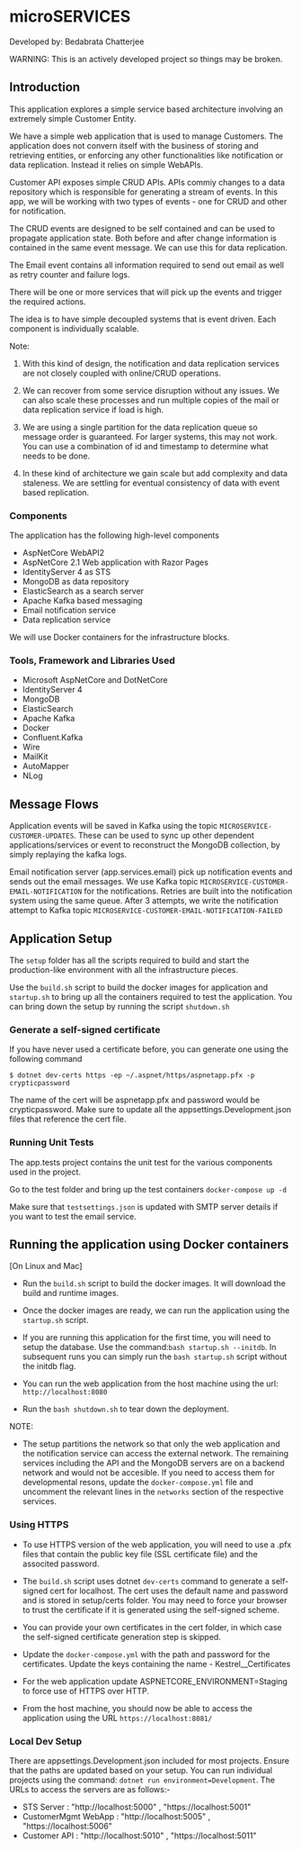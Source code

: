 # microSERVICES

Developed by: Bedabrata Chatterjee

WARNING: This is an actively developed project so things may be broken.  

## Introduction
This application explores a simple service based architecture involving an extremely simple Customer Entity.  

We have a simple web application that is used to manage Customers. The application does not convern itself with the business of storing and retrieving entities, or enforcing any other functionalities like notification or data replication. Instead it relies on simple WebAPIs.

Customer API exposes simple CRUD APIs. APIs commiy changes to a data repository which is responsible for generating a stream of events. In this app, we will be working with two types of events - one for CRUD and other for notification. 

The CRUD events are designed to be self contained and can be used to propagate application state. Both before and after change information is contained in the same event message. We can use this for data replication.

The Email event contains all information required to send out email as well as retry counter and failure logs.

There will be one or more services that will pick up the events and trigger the required actions. 

The idea is to have simple decoupled systems that is event driven. Each component is individually scalable.


Note: 
1. With this kind of design, the notification and data replication services are not closely coupled with online/CRUD operations. 
2. We can recover from some service disruption without any issues. We can also scale these processes and run multiple copies of the mail or data replication service if load is high. 

3. We are using a single partition for the data replication queue so message order is guaranteed. For larger systems, this may not work. You can use a combination of id and timestamp to determine what needs to be done. 

4. In these kind of architecture we gain scale but add complexity and data staleness. We are settling for eventual consistency of data with event based replication. 

### Components
The application has the following high-level components
* AspNetCore WebAPI2
* AspNetCore 2.1 Web application with Razor Pages 
* IdentityServer 4 as STS
* MongoDB as data repository
* ElasticSearch as a search server
* Apache Kafka based messaging 
* Email notification service
* Data replication service 

We will use Docker containers for the infrastructure blocks.


### Tools, Framework and Libraries Used

* Microsoft AspNetCore and DotNetCore
* IdentityServer 4 
* MongoDB
* ElasticSearch
* Apache Kafka
* Docker
* Confluent.Kafka 
* Wire
* MailKit
* AutoMapper
* NLog


## Message Flows
Application events will be saved in Kafka using the topic `MICROSERVICE-CUSTOMER-UPDATES`. These can be used to sync up other dependent applications/services or event to reconstruct the MongoDB collection, by simply replaying the kafka logs.

Email notification server (app.services.email) pick up notification events and sends out the email messages. We use Kafka topic `MICROSERVICE-CUSTOMER-EMAIL-NOTIFICATION` for the notifications. Retries are built into the notification system using the same queue. After 3 attempts, we write the notification attempt to Kafka topic `MICROSERVICE-CUSTOMER-EMAIL-NOTIFICATION-FAILED`

## Application Setup
The `setup` folder has all the scripts required to build and start the production-like environment with all the infrastructure pieces. 

Use the `build.sh` script to build the docker images for application and `startup.sh` to bring up all the containers required to test the application. You can bring down the setup by running the script `shutdown.sh`

### Generate a self-signed certificate
If you have never used a certificate before, you can generate one using the following command
```
$ dotnet dev-certs https -ep ~/.aspnet/https/aspnetapp.pfx -p crypticpassword
```
The name of the cert will be aspnetapp.pfx and password would be crypticpassword. Make sure to update all the appsettings.Development.json files that reference the cert file.

### Running Unit Tests 

The app.tests project contains the unit test for the various components used in the project.

Go to the test folder and bring up the test containers `docker-compose up -d`

Make sure that `testsettings.json` is updated with SMTP server details if you want to test the email service.

## Running the application using Docker containers

[On Linux and Mac]
* Run the `build.sh` script to build the docker images. It will download the build and runtime images. 

* Once the docker images are ready, we can run the application using the `startup.sh` script.

* If you are running this application for the first time, you will need to setup the database. Use the command:`bash startup.sh --initdb`. In subsequent runs you can simply run the `bash startup.sh` script without the initdb flag.

* You can run the web application from the host machine using the url: `http://localhost:8080`

* Run the `bash shutdown.sh` to tear down the deployment.

NOTE: 

* The setup partitions the network so that only the web application and the notification service can access the external network. The remaining services including the API and the MongoDB servers are on a backend network and would not be accesible. If you need to access them for developmental resons, update the `docker-compose.yml` file and uncomment the relevant lines in the `networks` section of the respective services.

### Using HTTPS

* To use HTTPS version of the web application, you will need to use a .pfx files that contain the public key file (SSL certificate file) and the associted password.

* The `build.sh` script uses dotnet `dev-certs` command to generate a self-signed cert for localhost. The cert uses the default name and password and is stored in setup/certs folder. You may need to force your browser to trust the certificate if it is generated using the self-signed scheme. 

* You can provide your own certificates in the cert folder, in which case the self-signed certificate generation step is skipped.

* Update the `docker-compose.yml` with the path and password for the certificates. Update the keys containing the name - Kestrel__Certificates

* For the web application update ASPNETCORE_ENVIRONMENT=Staging to force use of HTTPS over HTTP. 

* From the host machine, you should now be able to access the application using the URL `https://localhost:8081/`


### Local Dev Setup

There are appsettings.Development.json included for most projects. Ensure that the paths are updated based on your setup.
You can run individual projects using the command: `dotnet run environment=Development`. The URLs to access the servers are as follows:-

* STS Server          : "http://localhost:5000" , "https://localhost:5001"
* CustomerMgmt WebApp : "http://localhost:5005" , "https://localhost:5006"
* Customer API        : "http://localhost:5010" , "https://localhost:5011"
